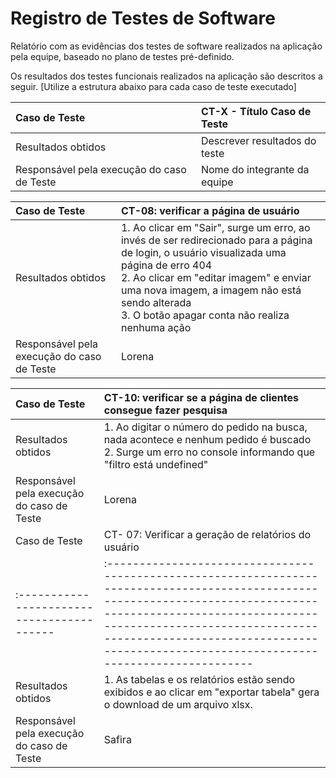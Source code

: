 # Registro de Testes de Software

Relatório com as evidências dos testes de software realizados na aplicação pela equipe, baseado no plano de testes pré-definido.

Os resultados dos testes funcionais realizados na aplicação são descritos a seguir. [Utilize a estrutura abaixo para cada caso de teste executado]

| Caso de Teste                              | CT-X - Título Caso de Teste   |
| :----------------------------------------- | :---------------------------- |
| Resultados obtidos                         | Descrever resultados do teste |
| Responsável pela execução do caso de Teste | Nome do integrante da equipe  |

| Caso de Teste                              | CT-08: verificar a página de usuário                                                                                                                                                                                                                                                            |
| :----------------------------------------- | :---------------------------------------------------------------------------------------------------------------------------------------------------------------------------------------------------------------------------------------------------------------------------------------------- |
| Resultados obtidos                         | 1. Ao clicar em "Sair", surge um erro, ao invés de ser redirecionado para a página de login, o usuário visualizada uma página de erro 404<br/> 2. Ao clicar em "editar imagem" e enviar uma nova imagem, a imagem não está sendo alterada<br/> 3. O botão apagar conta não realiza nenhuma ação |
| Responsável pela execução do caso de Teste | Lorena                                                                                                                                                                                                                                                                                          |

| Caso de Teste                              | CT-10: verificar se a página de clientes consegue fazer pesquisa                                                                                           |
| :----------------------------------------- | :--------------------------------------------------------------------------------------------------------------------------------------------------------- |
| Resultados obtidos                         | 1. Ao digitar o número do pedido na busca, nada acontece e nenhum pedido é buscado<br/> 2. Surge um erro no console informando que "filtro está undefined" |
| Responsável pela execução do caso de Teste | Lorena                                                                                                                                                     |
| Caso de Teste                              | CT- 07: Verificar a geração de relatórios do usuário                                                                                                                                                                                                                                                         |
| :----------------------------------------- | :---------------------------------------------------------------------------------------------------------------------------------------------------------------------------------------------------------------------------------------------------------------------------------------------- |
| Resultados obtidos                         | 1. As tabelas e os relatórios estão sendo exibidos e ao clicar em "exportar tabela" gera o download de um arquivo xlsx. |
| Responsável pela execução do caso de Teste | Safira                   

